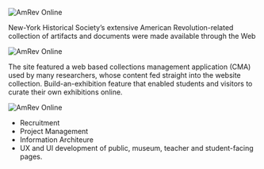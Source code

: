 ![AmRev Online](img/work/nyhs/amrevKidsiPad.jpg)

New-York Historical Society’s extensive American Revolution-related collection of artifacts and documents were made available through the Web

![AmRev Online](img/work/nyhs/exhibitionInterfaceAmrev.png)

The site featured a web based collections management application (CMA) used by many researchers, whose content fed straight into the website collection. Build-an-exhibition feature that enabled students and visitors to curate their own exhibitions online.


![AmRev Online](img/work/nyhs/propserOrPerish.jpg)

- Recruitment
- Project Management
- Information Architeure
- UX and UI development of public, museum, teacher and student-facing pages.